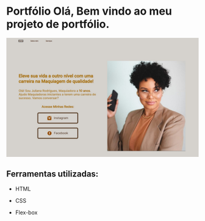# Portfólio Olá, Bem vindo ao meu projeto de portfólio.

![image](https://github.com/RenatoFontinelles/sitejulianarodrigues/blob/main/sitejulianarodrigues.jpeg)

## Ferramentas utilizadas:

* HTML

* CSS

* Flex-box
